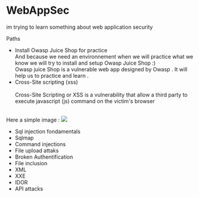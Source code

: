 # WebAppSec
im trying to learn something about web application security 

Paths <br>
- Install Owasp Juice Shop for practice <br>
And because we need an environnement when we will practice what we know we will try to install and setup Owasp Juice Shop :) <br>
Owasp juice Shop is a vulnerable web app designed by Owasp . It will help us to practice and learn . <br>
- Cross-Site scripting (xss)<br><br>
Cross-Site Scripting or XSS is a vulnerability that allow a third party to execute javascript (js) command on the victim's browser
<br>
Here a simple image :
  <image src="https://github.com/msfcode/WebAppSec/assets/74313566/f94ee703-337b-4ee1-887f-6b2a0c3404b0)">

- Sql injection fondamentals
- Sqlmap
- Command injections
- File upload attaks
- Broken Authentification
- File inclusion
- XML
- XXE
- IDOR
- API attacks
